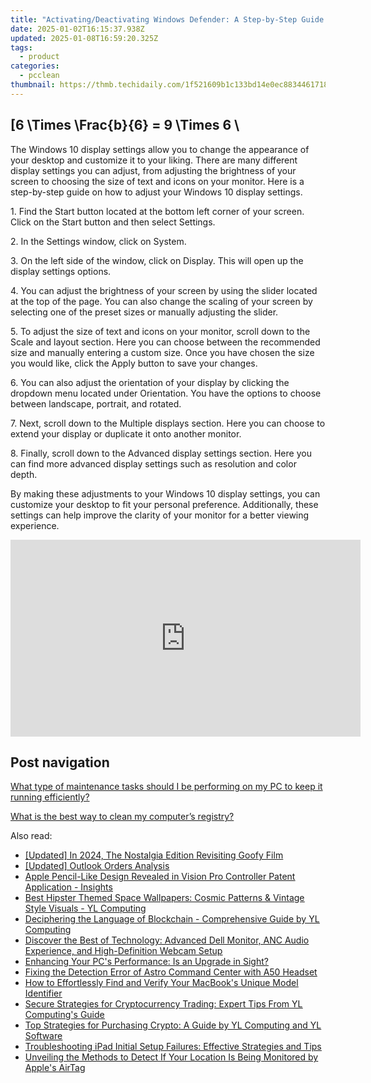 ```yaml
---
title: "Activating/Deactivating Windows Defender: A Step-by-Step Guide - Tech Solutions by YL"
date: 2025-01-02T16:15:37.938Z
updated: 2025-01-08T16:59:20.325Z
tags:
  - product
categories:
  - pcclean
thumbnail: https://thmb.techidaily.com/1f521609b1c133bd14e0ec883446171896f3c613d559912a6d4e6e048b474186.jpg
---
```


## \[6 \Times \Frac{b}{6} = 9 \Times 6 \

The Windows 10 display settings allow you to change the appearance of your desktop and customize it to your liking. There are many different display settings you can adjust, from adjusting the brightness of your screen to choosing the size of text and icons on your monitor. Here is a step-by-step guide on how to adjust your Windows 10 display settings. 

1\. Find the Start button located at the bottom left corner of your screen. Click on the Start button and then select Settings.

2\. In the Settings window, click on System.

3\. On the left side of the window, click on Display. This will open up the display settings options. 

4\. You can adjust the brightness of your screen by using the slider located at the top of the page. You can also change the scaling of your screen by selecting one of the preset sizes or manually adjusting the slider.

5\. To adjust the size of text and icons on your monitor, scroll down to the Scale and layout section. Here you can choose between the recommended size and manually entering a custom size. Once you have chosen the size you would like, click the Apply button to save your changes.

6\. You can also adjust the orientation of your display by clicking the dropdown menu located under Orientation. You have the options to choose between landscape, portrait, and rotated.

7\. Next, scroll down to the Multiple displays section. Here you can choose to extend your display or duplicate it onto another monitor.

8\. Finally, scroll down to the Advanced display settings section. Here you can find more advanced display settings such as resolution and color depth. 

By making these adjustments to your Windows 10 display settings, you can customize your desktop to fit your personal preference. Additionally, these settings can help improve the clarity of your monitor for a better viewing experience.

<!-- affiliate ads begin -->
<iframe width="560" height="315" src="https://www.youtube.com/embed/U6lCtLUeROA?si=se6OFuis9JpcTGJf" title="YouTube video player" frameborder="0" allow="accelerometer; autoplay; clipboard-write; encrypted-media; gyroscope; picture-in-picture; web-share" referrerpolicy="strict-origin-when-cross-origin" allowfullscreen></iframe>
<!-- affiliate ads end -->

## Post navigation

[What type of maintenance tasks should I be performing on my PC to keep it running efficiently?](https://tools.techidaily.com/pcclean/products/)

[What is the best way to clean my computer’s registry?](https://tools.techidaily.com/pcclean/products/)

<ins class="adsbygoogle"
     style="display:block"
     data-ad-format="autorelaxed"
     data-ad-client="ca-pub-7571918770474297"
     data-ad-slot="1223367746"></ins>

<ins class="adsbygoogle"
     style="display:block"
     data-ad-client="ca-pub-7571918770474297"
     data-ad-slot="8358498916"
     data-ad-format="auto"
     data-full-width-responsive="true"></ins>

<span class="atpl-alsoreadstyle">Also read:</span>
<div><ul>
<li><a href="https://fox-hovers.techidaily.com/updated-in-2024-the-nostalgia-edition-revisiting-goofy-film/"><u>[Updated] In 2024, The Nostalgia Edition Revisiting Goofy Film</u></a></li>
<li><a href="https://extra-approaches.techidaily.com/updated-outlook-orders-analysis/"><u>[Updated] Outlook Orders Analysis</u></a></li>
<li><a href="https://tech-savvy.techidaily.com/apple-pencil-like-design-revealed-in-vision-pro-controller-patent-application-insights/"><u>Apple Pencil-Like Design Revealed in Vision Pro Controller Patent Application - Insights</u></a></li>
<li><a href="https://win-hot.techidaily.com/best-hipster-themed-space-wallpapers-cosmic-patterns-and-vintage-style-visuals-yl-computing/"><u>Best Hipster Themed Space Wallpapers: Cosmic Patterns & Vintage Style Visuals - YL Computing</u></a></li>
<li><a href="https://win-hot.techidaily.com/deciphering-the-language-of-blockchain-comprehensive-guide-by-yl-computing/"><u>Deciphering the Language of Blockchain - Comprehensive Guide by YL Computing</u></a></li>
<li><a href="https://buynow-help.techidaily.com/discover-the-best-of-technology-advanced-dell-monitor-anc-audio-experience-and-high-definition-webcam-setup/"><u>Discover the Best of Technology: Advanced Dell Monitor, ANC Audio Experience, and High-Definition Webcam Setup</u></a></li>
<li><a href="https://win-hot.techidaily.com/enhancing-your-pcs-performance-is-an-upgrade-in-sight/"><u>Enhancing Your PC's Performance: Is an Upgrade in Sight?</u></a></li>
<li><a href="https://win-solutions.techidaily.com/fixing-the-detection-error-of-astro-command-center-with-a50-headset/"><u>Fixing the Detection Error of Astro Command Center with A50 Headset</u></a></li>
<li><a href="https://tech-renaissance.techidaily.com/how-to-effortlessly-find-and-verify-your-macbooks-unique-model-identifier/"><u>How to Effortlessly Find and Verify Your MacBook's Unique Model Identifier</u></a></li>
<li><a href="https://win-hot.techidaily.com/secure-strategies-for-cryptocurrency-trading-expert-tips-from-yl-computings-guide/"><u>Secure Strategies for Cryptocurrency Trading: Expert Tips From YL Computing's Guide</u></a></li>
<li><a href="https://win-hot.techidaily.com/top-strategies-for-purchasing-crypto-a-guide-by-yl-computing-and-yl-software/"><u>Top Strategies for Purchasing Crypto: A Guide by YL Computing and YL Software</u></a></li>
<li><a href="https://win-alternatives.techidaily.com/troubleshooting-ipad-initial-setup-failures-effective-strategies-and-tips/"><u>Troubleshooting iPad Initial Setup Failures: Effective Strategies and Tips</u></a></li>
<li><a href="https://tech-hub.techidaily.com/unveiling-the-methods-to-detect-if-your-location-is-being-monitored-by-apples-airtag/"><u>Unveiling the Methods to Detect If Your Location Is Being Monitored by Apple's AirTag</u></a></li>
</ul></div>

